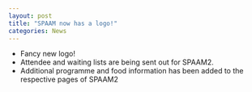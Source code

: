 ```yaml
---
layout: post
title: "SPAAM now has a logo!"
categories: News
---
```


* Fancy new logo!
* Attendee and waiting lists are being sent out for SPAAM2.
* Additional programme and food information has been added to the respective pages of SPAAM2